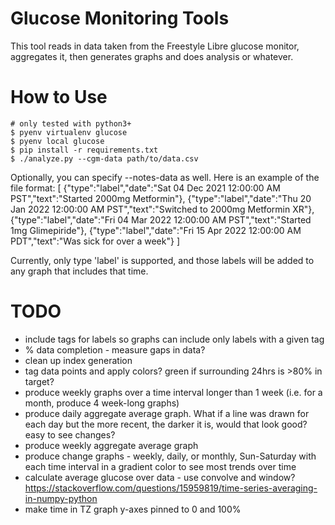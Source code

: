 # Glucose Monitoring Tools

This tool reads in data taken from the Freestyle Libre glucose monitor, aggregates it, then generates graphs and does analysis or whatever.

# How to Use

```
# only tested with python3+
$ pyenv virtualenv glucose
$ pyenv local glucose
$ pip install -r requirements.txt
$ ./analyze.py --cgm-data path/to/data.csv
```
Optionally, you can specify --notes-data as well.  Here is an example of the file format:
[
    {"type":"label","date":"Sat 04 Dec 2021 12:00:00 AM PST","text":"Started 2000mg Metformin"},
    {"type":"label","date":"Thu 20 Jan 2022 12:00:00 AM PST","text":"Switched to 2000mg Metformin XR"},
    {"type":"label","date":"Fri 04 Mar 2022 12:00:00 AM PST","text":"Started 1mg Glimepiride"},
    {"type":"label","date":"Fri 15 Apr 2022 12:00:00 AM PDT","text":"Was sick for over a week"}
]

Currently, only type 'label' is supported, and those labels will be added to any graph that includes that time.

# TODO
* include tags for labels so graphs can include only labels with a given tag
* % data completion - measure gaps in data?
* clean up index generation
* tag data points and apply colors? green if surrounding 24hrs is >80% in target?
* produce weekly graphs over a time interval longer than 1 week (i.e. for a month, produce 4 week-long graphs)
* produce daily aggregate average graph.  What if a line was drawn for each day but the more recent, the darker it is, would that look good?  easy to see changes?
* produce weekly aggregate average graph
* produce change graphs - weekly, daily, or monthly, Sun-Saturday with each time interval in a gradient color to see most trends over time
* calculate average glucose over data - use convolve and window?  https://stackoverflow.com/questions/15959819/time-series-averaging-in-numpy-python
* make time in TZ graph y-axes pinned to 0 and 100%
